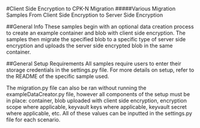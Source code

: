 #Client Side Encryption to CPK-N Migration
#####Various Migration Samples From Client Side Encryption to Server Side Encryption

##General Info
These samples begin with an optional data creation process to create an example container and blob with client side encryption. The samples then migrate the specified blob to a specific type of server side encryption and uploads the server side encrypted blob in the same container.

##General Setup Requirements
All samples require users to enter their storage credentials in the settings.py file. For more details on setup, refer to the README of the specific sample used.

The migration.py file can also be ran without running the exampleDataCreator.py file, however all components of the setup must be in place: container, blob uploaded with client side encryption, encryption scope where applicable, keyvault keys where applicable, keyvault secret where applicable, etc. All of these values can be inputted in the settings.py file for each scenario.